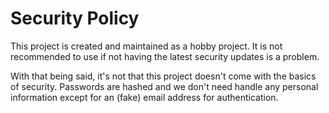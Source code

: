 # Security Policy

This project is created and maintained as a hobby project. It is not recommended to use if not having the latest security updates is a problem.

With that being said, it's not that this project doesn't come with the basics of security. Passwords are hashed and we don't need handle any personal information except for an (fake) email address for authentication. 
